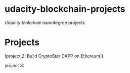 # udacity-blockchain-projects
Udacity blokchain nanodegree projects


# Projects
[project 2: Build CryptoStar DAPP on Ethereum](

project 3:
